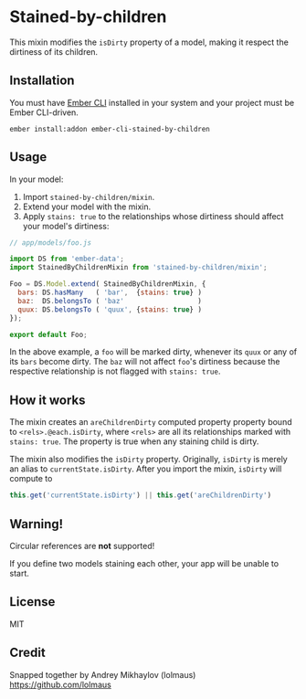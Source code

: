 # Stained-by-children

This mixin modifies the `isDirty` property of a model, making it respect the dirtiness of its children.


## Installation

You must have [Ember CLI](http://ember-cli.com) installed in your system and your project must be Ember CLI-driven.

    ember install:addon ember-cli-stained-by-children


## Usage

In your model:

1. Import `stained-by-children/mixin`.
2. Extend your model with the mixin.
3. Apply `stains: true` to the relationships whose dirtiness should affect your model's dirtiness:

```js
// app/models/foo.js

import DS from 'ember-data';
import StainedByChildrenMixin from 'stained-by-children/mixin';

Foo = DS.Model.extend( StainedByChildrenMixin, {
  bars: DS.hasMany   ( 'bar',  {stains: true} )
  baz:  DS.belongsTo ( 'baz'                  )
  quux: DS.belongsTo ( 'quux', {stains: true} )
});

export default Foo;
```

In the above example, a `foo` will be marked dirty, whenever its `quux` or any of its `bars` become dirty. The `baz` will not affect `foo`'s dirtiness because the respective relationship is not flagged with `stains: true`.


## How it works

The mixin creates an `areChildrenDirty` computed property property bound to `<rels>.@each.isDirty`, where `<rels>` are all its relationships marked with `stains: true`. The property is true when any staining child is dirty.

The mixin also modifies the `isDirty` property. Originally, `isDirty` is merely an alias to `currentState.isDirty`. After you import the mixin, `isDirty` will compute to

```js
this.get('currentState.isDirty') || this.get('areChildrenDirty')
```

## Warning!

Circular references are **not** supported!

If you define two models staining each other, your app will be unable to start.


## License

MIT


## Credit

Snapped together by Andrey Mikhaylov (lolmaus) https://github.com/lolmaus

